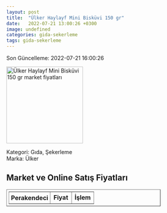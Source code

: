 ```yaml
---
layout: post
title:  "Ülker Haylayf Mini Bisküvi 150 gr"
date:   2022-07-21 13:00:26 +0300
image: undefined
categories: gida-sekerleme
tags: gida-sekerleme
---
```


Son Güncelleme: 2022-07-21 16:00:26

<img src="undefined" width="200" alt="Ülker Haylayf Mini Bisküvi 150 gr market fiyatları" />

Kategori: Gıda, Şekerleme
<br />
Marka: Ülker

<h2>Market ve Online Satış Fiyatları</h2>

<table border="1" style="padding: 5px;width:80%;">
  <tr>
    <td style="padding: 5px;"><strong>Perakendeci</strong></td>
    <td><strong>Fiyat</strong></td>
    <td><strong>İşlem</strong></td>
  </tr>
  
</table>
